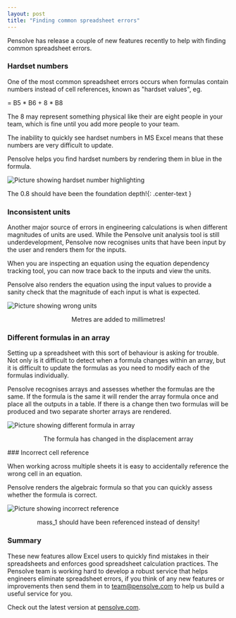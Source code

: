 ```yaml
---
layout: post
title: "Finding common spreadsheet errors"
---
```


Pensolve has release a couple of new features recently to help with finding common spreadsheet errors.

### Hardset numbers
One of the most common spreadsheet errors occurs when formulas contain numbers instead of cell references, known as "hardset values", eg.

= B5 * B6 + 8 * B8

The 8 may represent something physical like their are eight people in your team, which is fine until you add more people to your team.

The inability to quickly see hardset numbers in MS Excel means that these numbers are very difficult to update.

Pensolve helps you find hardset numbers by rendering them in blue in the formula.

![Picture showing hardset number highlighting](/public/2015-11-19/hardset_highlighting.png)

The 0.8 should have been the foundation depth!{: .center-text }

### Inconsistent units

Another major source of errors in engineering calculations is when different magnitudes of units are used. 
While the Pensolve unit analysis tool is still underdevelopment, Pensolve now recognises units that have been input by the user and renders them for the inputs.

When you are inspecting an equation using the equation dependency tracking tool, you can now trace back to the inputs and view the units.

Pensolve also renders the equation using the input values to provide a sanity check that the magnitude of each input is what is expected.

![Picture showing wrong units](/public/2015-11-19/Wrong_units.png)
<p align="center">
  Metres are added to millimetres!
</p>

### Different formulas in an array

Setting up a spreadsheet with this sort of behaviour is asking for trouble. Not only is it difficult to detect when a formula changes within an array, but it is difficult to update the formulas as you need to modify each of the formulas individually.

Pensolve recognises arrays and assesses whether the formulas are the same. 
If the formula is the same it will render the array formula once and place all the outputs in a table. 
If there is a change then two formulas will be produced and two separate shorter arrays are rendered.

![Picture showing different formula in array](/public/2015-11-19/New_array_formula_markedup.png)
<p align="center">
  The formula has changed in the displacement array
</p>
### Incorrect cell reference

When working across multiple sheets it is easy to accidentally reference the wrong cell in an equation.

Pensolve renders the algebraic formula so that you can quickly assess whether the formula is correct.

![Picture showing incorrect reference](/public/2015-11-19/Wrong_cell_ref_markedup.png)
<p align="center">
  mass_1 should have been referenced instead of density!
</p>

### Summary

These new features allow Excel users to quickly find mistakes in their spreadsheets and enforces good spreadsheet calculation practices. The Pensolve team is working hard to develop a robust service that helps engineers eliminate spreadsheet errors, if you think of any new features or improvements then send them in to team@pensolve.com to help us build a useful service for you.

Check out the latest version at [pensolve.com](https://app.pensolve.com).
